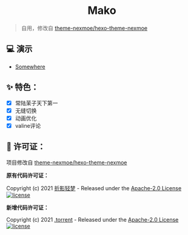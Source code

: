 <h1 align="center">Mako</h1>

> 自用，修改自 [theme-nexmoe/hexo-theme-nexmoe](https://github.com/theme-nexmoe/hexo-theme-nexmoe)

## 💻 演示

- [Somewhere](https://blog.hitachimako.top)

## ✨ 特色：

- [x] 常陆茉子天下第一
- [x] 无缝切换
- [x] 动画优化
- [x] valine评论

## 📄 许可证：

项目修改自 [theme-nexmoe/hexo-theme-nexmoe](https://github.com/theme-nexmoe/hexo-theme-nexmoe)

**原有代码许可证：**

Copyright (c) 2021 [折影轻梦](https://github.com/nexmoe) - Released under the [Apache-2.0 License](https://www.apache.org/licenses/LICENSE-2.0) <a href="https://github.com/nexmoe/hexo-theme-nexmoe/blob/master/LICENSE"><img alt="license" src="https://img.shields.io/github/license/nexmoe/hexo-theme-nexmoe.svg"/></a>

**新增代码许可证：**

Copyright (c) 2021 [.torrent](https://github.com/DogTorrent) - Released under the [Apache-2.0 License](https://www.apache.org/licenses/LICENSE-2.0) <a href="https://github.com/dogtorrent/hexo-theme-mako/blob/master/LICENSE"><img alt="license" src="https://img.shields.io/github/license/dogtorrent/hexo-theme-mako.svg"/></a>

